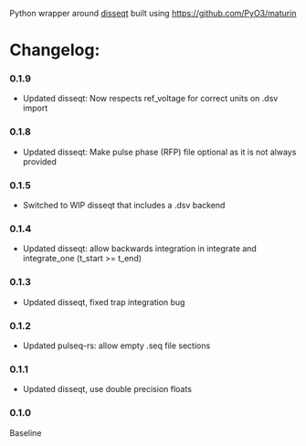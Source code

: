 Python wrapper around [disseqt](https://github.com/pulseq-frame/disseqt) built using https://github.com/PyO3/maturin

# Changelog:

### 0.1.9
- Updated disseqt: Now respects ref_voltage for correct units on .dsv import

### 0.1.8
- Updated disseqt: Make pulse phase (RFP) file optional as it is not always provided

### 0.1.5
- Switched to WIP disseqt that includes a .dsv backend

### 0.1.4
- Updated disseqt: allow backwards integration in integrate and integrate_one (t_start >= t_end)

### 0.1.3
- Updated disseqt, fixed trap integration bug

### 0.1.2
- Updated pulseq-rs: allow empty .seq file sections

### 0.1.1
- Updated disseqt, use double precision floats

### 0.1.0
Baseline
